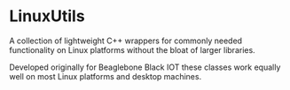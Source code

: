 # LinuxUtils
A collection of lightweight C++ wrappers for commonly needed functionality on Linux platforms without the bloat of larger libraries.

Developed originally for Beaglebone Black IOT these classes work equally well on most Linux platforms and desktop machines.
